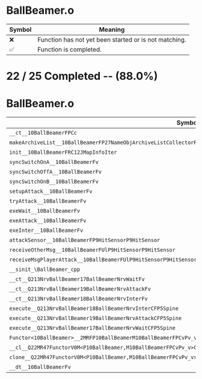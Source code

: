 # BallBeamer.o
| Symbol | Meaning 
| ------------- | ------------- 
| :x: | Function has not yet been started or is not matching. 
| :white_check_mark: | Function is completed. 


# 22 / 25 Completed -- (88.0%)
# BallBeamer.o
| Symbol | Decompiled? |
| ------------- | ------------- |
| `__ct__10BallBeamerFPCc` | :white_check_mark: |
| `makeArchiveList__10BallBeamerFP27NameObjArchiveListCollectorRC12JMapInfoIter` | :white_check_mark: |
| `init__10BallBeamerFRC12JMapInfoIter` | :x: |
| `syncSwitchOnA__10BallBeamerFv` | :white_check_mark: |
| `syncSwitchOffA__10BallBeamerFv` | :white_check_mark: |
| `syncSwitchOnB__10BallBeamerFv` | :x: |
| `setupAttack__10BallBeamerFv` | :white_check_mark: |
| `tryAttack__10BallBeamerFv` | :x: |
| `exeWait__10BallBeamerFv` | :white_check_mark: |
| `exeAttack__10BallBeamerFv` | :white_check_mark: |
| `exeInter__10BallBeamerFv` | :white_check_mark: |
| `attackSensor__10BallBeamerFP9HitSensorP9HitSensor` | :white_check_mark: |
| `receiveOtherMsg__10BallBeamerFUlP9HitSensorP9HitSensor` | :white_check_mark: |
| `receiveMsgPlayerAttack__10BallBeamerFUlP9HitSensorP9HitSensor` | :white_check_mark: |
| `__sinit_\BallBeamer_cpp` | :white_check_mark: |
| `__ct__Q213NrvBallBeamer17BallBeamerNrvWaitFv` | :white_check_mark: |
| `__ct__Q213NrvBallBeamer19BallBeamerNrvAttackFv` | :white_check_mark: |
| `__ct__Q213NrvBallBeamer18BallBeamerNrvInterFv` | :white_check_mark: |
| `execute__Q213NrvBallBeamer18BallBeamerNrvInterCFP5Spine` | :white_check_mark: |
| `execute__Q213NrvBallBeamer19BallBeamerNrvAttackCFP5Spine` | :white_check_mark: |
| `execute__Q213NrvBallBeamer17BallBeamerNrvWaitCFP5Spine` | :white_check_mark: |
| `Functor<10BallBeamer>__2MRFP10BallBeamerM10BallBeamerFPCvPv_v_Q22MR47FunctorV0M<P10BallBeamer,M10BallBeamerFPCvPv_v>` | :white_check_mark: |
| `__cl__Q22MR47FunctorV0M<P10BallBeamer,M10BallBeamerFPCvPv_v>CFv` | :white_check_mark: |
| `clone__Q22MR47FunctorV0M<P10BallBeamer,M10BallBeamerFPCvPv_v>CFP7JKRHeap` | :white_check_mark: |
| `__dt__10BallBeamerFv` | :white_check_mark: |
